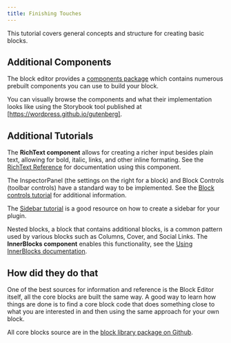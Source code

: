 ```yaml
---
title: Finishing Touches
---
```


This tutorial covers general concepts and structure for creating basic blocks.

## Additional Components

The block editor provides a [components package](/packages/components/README.md) which contains numerous prebuilt components you can use to build your block.

You can visually browse the components and what their implementation looks like using the Storybook tool published at [https://wordpress.github.io/gutenberg].

## Additional Tutorials

The **RichText component** allows for creating a richer input besides plain text, allowing for bold, italic, links, and other inline formating. See the [RichText Reference](/docs/designers-developers/developers/richtext.md) for documentation using this component.

The InspectorPanel (the settings on the right for a block) and Block Controls (toolbar controls) have a standard way to be implemented. See the [Block controls tutorial](/docs/designers-developers/developers/tutorials/block-tutorial/block-controls-toolbar-and-sidebar.md) for additional information.

The [Sidebar tutorial](/docs/designers-developers/developers/tutorials/sidebar-tutorial/plugin-sidebar-0.md) is a good resource on how to create a sidebar for your plugin.

Nested blocks, a block that contains additional blocks, is a common pattern used by various blocks such as Columns, Cover, and Social Links. The **InnerBlocks component** enables this functionality, see the [Using InnerBlocks documentation](/docs/designers-developers/developers/tutorials/block-tutorial/nested-blocks-inner-blocks.md).

## How did they do that

One of the best sources for information and reference is the Block Editor itself, all the core blocks are built the same way. A good way to learn how things are done is to find a core block code that does something close to what you are interested in and then using the same approach for your own block.

All core blocks source are in the [block library package on Github](https://github.com/WordPress/gutenberg/tree/master/packages/block-library/src).
